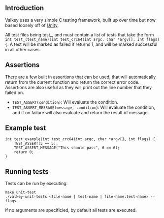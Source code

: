 ## Introduction
Valkey uses a very simple C testing framework, built up over time but now based loosely off of [Unity](https://www.throwtheswitch.org/unity).

All test files being test_, and must contain a list of tests that take the form `int test_(test_name)(int test_crc64(int argc, char *argv[], int flags) {`.
A test will be marked as failed if returns 1, and will be marked successful in all other cases.

## Assertions

There are a few built in assertions that can be used, that will automatically return from the current function and return the correct error code.
Assertions are also useful as they will print out the line number that they failed on.

* `TEST_ASSERT(condition)`: Will evaluate the condition.
* `TEST_ASSERT_MESSAGE(message, condition`): Will evaluate the condition, and if on failure will also evaluate and return the result of message.

## Example test

```
int test_example(int test_crc64(int argc, char *argv[], int flags) {
    TEST_ASSERT(5 == 5);
    TEST_ASSERT_MESSAGE("This should pass", 6 == 6);
    return 0;
} 
```

## Running tests
Tests can be run by executing:

```
make unit-test
./valkey-unit-tests <file-name | test-name | file-name:test-name> --flags
```

If no arguments are specificied, by default all tests are executed.
